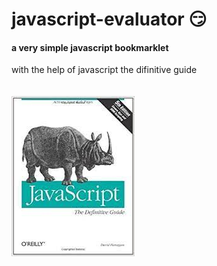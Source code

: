 # javascript-evaluator 😏                                                                                                          
#### a very simple javascript bookmarklet 
 
with the help of javascript the difinitive guide<br/><br/><br/>
![difinitive guide](download.jpg)
